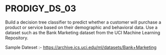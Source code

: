# PRODIGY_DS_03

Build a decision tree classifier to predict whether a customer will purchase a product or service based on their demographic and behavioral data. Use a dataset such as the Bank Marketing dataset from the UCI Machine Learning Repository.

Sample Dateset :-
https://archive.ics.uci.edu/ml/datasets/Bank+Marketing
